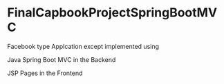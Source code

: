 # FinalCapbookProjectSpringBootMVC

Facebook type Applcation
except implemented using

Java Spring Boot MVC in the Backend

JSP Pages in the Frontend
